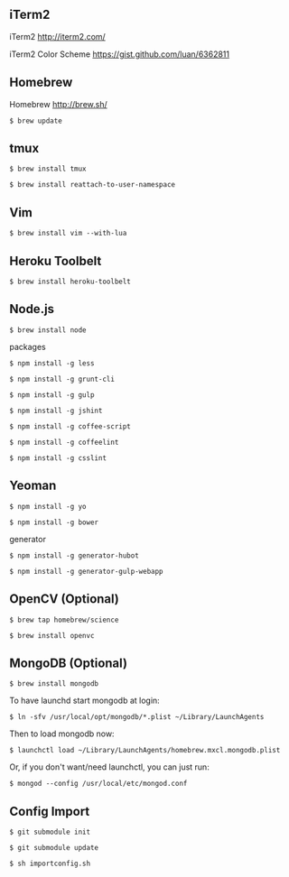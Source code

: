 
## iTerm2

iTerm2
http://iterm2.com/

iTerm2 Color Scheme
https://gist.github.com/luan/6362811


## Homebrew

Homebrew
http://brew.sh/

```
$ brew update
```

## tmux

```
$ brew install tmux

$ brew install reattach-to-user-namespace
```

## Vim

```
$ brew install vim --with-lua
```

## Heroku Toolbelt

```
$ brew install heroku-toolbelt
```

## Node.js

```
$ brew install node
```

packages
```
$ npm install -g less

$ npm install -g grunt-cli

$ npm install -g gulp

$ npm install -g jshint

$ npm install -g coffee-script

$ npm install -g coffeelint

$ npm install -g csslint
```


## Yeoman

```
$ npm install -g yo

$ npm install -g bower
```

generator
```
$ npm install -g generator-hubot

$ npm install -g generator-gulp-webapp
```


## OpenCV (Optional)

```
$ brew tap homebrew/science

$ brew install openvc
```


## MongoDB (Optional)

```
$ brew install mongodb
```

To have launchd start mongodb at login:
```
$ ln -sfv /usr/local/opt/mongodb/*.plist ~/Library/LaunchAgents
```

Then to load mongodb now:
```
$ launchctl load ~/Library/LaunchAgents/homebrew.mxcl.mongodb.plist
```

Or, if you don't want/need launchctl, you can just run:
```
$ mongod --config /usr/local/etc/mongod.conf
```

## Config Import

```
$ git submodule init

$ git submodule update

$ sh importconfig.sh
```

